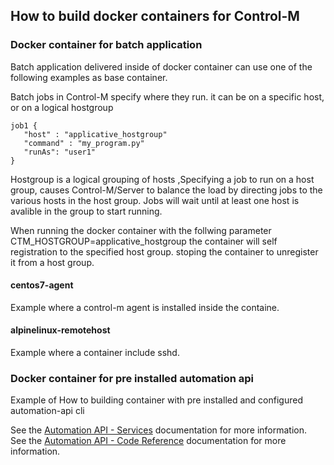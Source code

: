## How to build docker containers for Control-M

### Docker container for batch application 
Batch application delivered inside of docker container can use one of the following examples as base container.

Batch jobs in Control-M specify where they run. it can be on a specific host, or on a logical hostgroup
```
job1 {
   "host" : "applicative_hostgroup"
   "command" : "my_program.py"
   "runAs": "user1"
}
```
Hostgroup is a logical grouping of hosts ,Specifying a job to run on a host group, causes Control-M/Server to balance the load by directing jobs to the various hosts in the host group. Jobs will wait until at least one host is avalible in the group to start running. 

When running the docker container with the follwing parameter CTM_HOSTGROUP=applicative_hostgroup the container will self registration to the specified host group. stoping the container to unregister it from a host group.


#### centos7-agent
Example where a control-m agent is installed inside the containe.

#### alpinelinux-remotehost
Example where a container include sshd.  

### Docker container for pre installed automation api
Example of How to building container with pre installed and configured automation-api cli

See the [Automation API - Services](https://docs.bmc.com/docs/display/public/workloadautomation/Control-M+Automation+API+-+Services) documentation for more information.  
See the [Automation API - Code Reference](https://docs.bmc.com/docs/display/public/workloadautomation/Control-M+Automation+API+-+Code+Reference) documentation for more information.
